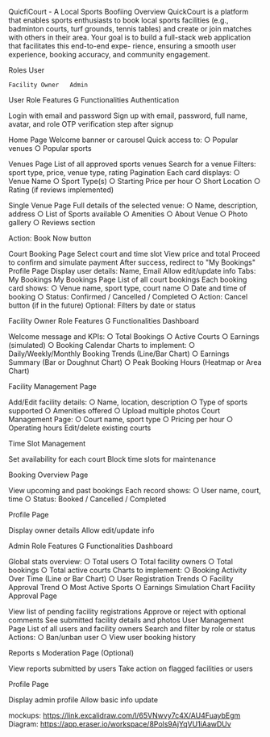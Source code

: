 QuicfiCourt - A Local Sports Boofiing
Overview
QuickCourt is a platform that enables sports enthusiasts to book local sports facilities (e.g., badminton courts, turf grounds, tennis tables) and create or join matches with others in their area. Your goal is to build a full-stack web application that facilitates this end-to-end expe- rience, ensuring a smooth user experience, booking accuracy, and community engagement.


Roles
  User

 	Facility Owner   Admin

User Role
Features G Functionalities
Authentication

   Login with email and password
   Sign up with email, password, full name, avatar, and role   OTP verification step after signup
 
Home Page
  Welcome banner or carousel   Quick access to:
○	Popular venues
○	Popular sports

Venues Page
  List of all approved sports venues   Search for a venue
  Filters: sport type, price, venue type, rating   Pagination
   Each card displays:
○	Venue Name
○	Sport Type(s)
○	Starting Price per hour
○	Short Location
○	Rating (if reviews implemented)

Single Venue Page
  Full details of the selected venue:
○	Name, description, address
○	List of Sports available
○	Amenities
○	About Venue
○	Photo gallery
○	Reviews section

   Action: Book Now button
 
Court Booking Page
  Select court and time slot   View price and total
  Proceed to confirm and simulate payment   After success, redirect to "My Bookings"
Profile Page
  Display user details: Name, Email   Allow edit/update info
  Tabs: My Bookings
My Bookings Page
  List of all court bookings   Each booking card shows:
○	Venue name, sport type, court name
○	Date and time of booking
○	Status: Confirmed / Cancelled / Completed
○	Action: Cancel button (if in the future)   Optional: Filters by date or status


Facility Owner Role
Features G Functionalities
Dashboard

   Welcome message and KPIs:
○	Total Bookings
○	Active Courts
○	Earnings (simulated)
○	Booking Calendar
   Charts to implement:
○	Daily/Weekly/Monthly Booking Trends (Line/Bar Chart)
○	Earnings Summary (Bar or Doughnut Chart)
○	Peak Booking Hours (Heatmap or Area Chart)
 
Facility Management Page

   Add/Edit facility details:
○	Name, location, description
○	Type of sports supported
○	Amenities offered
○	Upload multiple photos
   Court Management Page:
○	Court name, sport type
○	Pricing per hour
○	Operating hours
   Edit/delete existing courts

Time Slot Management

   Set availability for each court
  Block time slots for maintenance

Booking Overview Page

  View upcoming and past bookings   Each record shows:
○	User name, court, time
○	Status: Booked / Cancelled / Completed

Profile Page

  Display owner details   Allow edit/update info

 
Admin Role
Features G Functionalities
Dashboard

  Global stats overview:
○	Total users
○	Total facility owners
○	Total bookings
○	Total active courts
   Charts to implement:
○	Booking Activity Over Time (Line or Bar Chart)
○	User Registration Trends
○	Facility Approval Trend
○	Most Active Sports
○	Earnings Simulation Chart
Facility Approval Page

  View list of pending facility registrations   Approve or reject with optional comments   See submitted facility details and photos
User Management Page
  List of all users and facility owners   Search and filter by role or status   Actions:
○	Ban/unban user
○	View user booking history

Reports s Moderation Page (Optional)

   View reports submitted by users
   Take action on flagged facilities or users
 
Profile Page

   Display admin profile
  Allow basic info update


mockups: https://link.excalidraw.com/l/65VNwvy7c4X/AU4FuaybEgm
Diagram: https://app.eraser.io/workspace/8Pols9AjYqVU1iAawDUv
